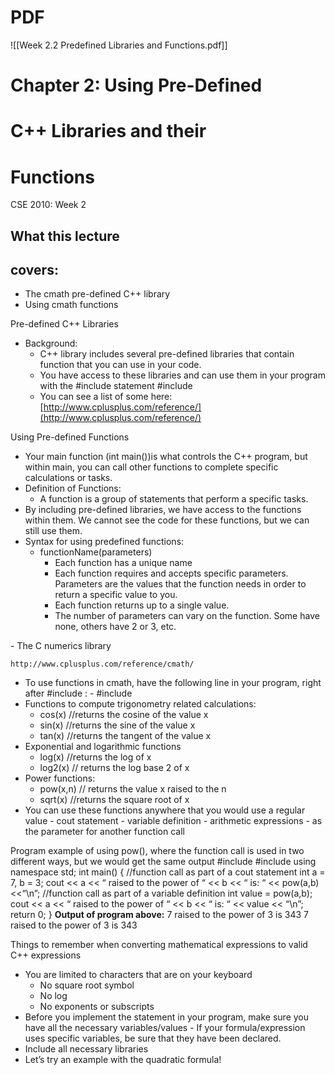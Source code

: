 # PDF
![[Week 2.2 Predefined Libraries and Functions.pdf]]

# Chapter 2: Using Pre-Defined

# C++ Libraries and their

# Functions

CSE 2010:
Week 2


## What this lecture

## covers:

- The cmath pre-defined C++ library
- Using cmath functions


Pre-defined C++
Libraries

- Background:
    - C++ library includes several pre-defined libraries
       that contain function that you can use in your
       code.
    - You have access to these libraries and can use
       them in your program with the #include
       statement
          #include <libraryName>
    - You can see a list of some here:
       [http://www.cplusplus.com/reference/](http://www.cplusplus.com/reference/)


Using Pre-defined
Functions

- Your main function (int main())is what controls
    the C++ program, but within main, you can call other
    functions to complete specific calculations or tasks.
- Definition of Functions:
    - A function is a group of statements that perform a
       specific tasks.
- By including pre-defined libraries, we have access to
    the functions within them. We cannot see the code for
    these functions, but we can still use them.
- Syntax for using predefined functions:
    - functionName(parameters)
       - Each function has a unique name
       - Each function requires and accepts specific
          parameters. Parameters are the values that the
          function needs in order to return a specific value to
          you.
       - Each function returns up to a single value.
       - The number of parameters can vary on the function.
          Some have none, others have 2 or 3, etc.


<cmath> - The C
numerics library

```
http://www.cplusplus.com/reference/cmath/
```
- To use functions in cmath, have the following line in your
    program, right after #include <iostream>:
       - #include <cmath>
- Functions to compute trigonometry related calculations:
    - cos(x) //returns the cosine of the value x
    - sin(x) //returns the sine of the value x
    - tan(x) //returns the tangent of the value x
- Exponential and logarithmic functions
    - log(x) //returns the log of x
    - log2(x) // returns the log base 2 of x
- Power functions:
    - pow(x,n) // returns the value x raised to the n
    - sqrt(x) //returns the square root of x
- You can use these functions anywhere that you would use a
    regular value
       - cout statement
       - variable definition
       - arithmetic expressions
       - as the parameter for another function call


Program example of using pow(), where the function call is used in two different ways,
but we would get the same output
#include <iostream>
#include <cmath>
using namespace std;
int main() {
//function call as part of a cout statement
int a = 7, b = 3;
cout << a << “ raised to the power of “ << b << “ is: “ << pow(a,b) <<“\n”;
//function call as part of a variable definition
int value = pow(a,b);
cout << a << “ raised to the power of “ << b << “ is: “ << value << “\n”;
return 0;
}
**Output of program above:**
7 raised to the power of 3 is 343
7 raised to the power of 3 is 343


Things to remember when converting mathematical expressions to valid
C++ expressions

- You are limited to characters that are on your keyboard
    - No square root symbol
    - No log
    - No exponents or subscripts
- Before you implement the statement in your program, make sure you
    have all the necessary variables/values
       - If your formula/expression uses specific variables, be sure that they have
          been declared.
- Include all necessary libraries
- Let’s try an example with the quadratic formula!



